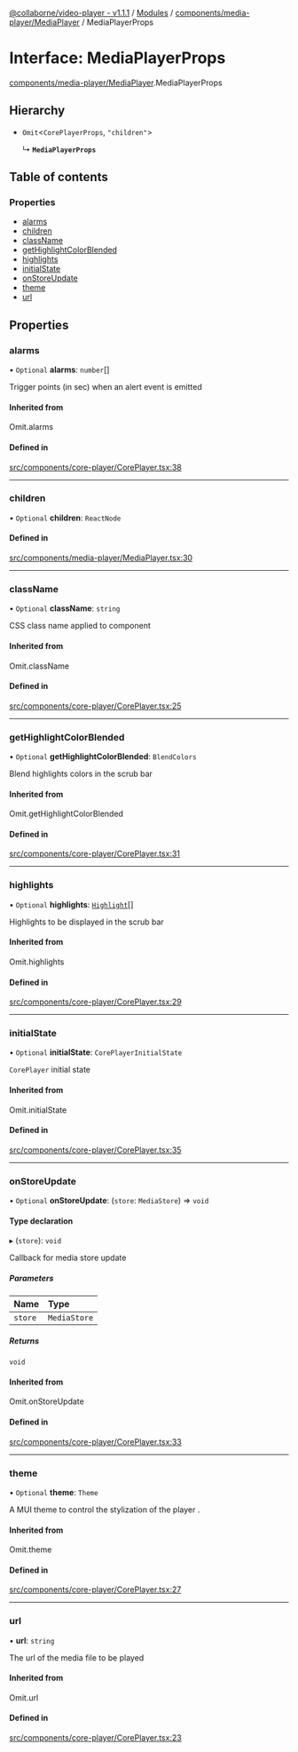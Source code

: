 [@collaborne/video-player - v1.1.1](/docs/../README.md) / [Modules](/docs/modules.md) / [components/media-player/MediaPlayer](/docs/modules/components_media_player_MediaPlayer.md) / MediaPlayerProps

# Interface: MediaPlayerProps

[components/media-player/MediaPlayer](/docs/modules/components_media_player_MediaPlayer.md).MediaPlayerProps

## Hierarchy

- `Omit`<`CorePlayerProps`, ``"children"``\>

  ↳ **`MediaPlayerProps`**

## Table of contents

### Properties

- [alarms](/docs/interfaces/components_media_player_MediaPlayer.MediaPlayerProps.md#alarms)
- [children](/docs/interfaces/components_media_player_MediaPlayer.MediaPlayerProps.md#children)
- [className](/docs/interfaces/components_media_player_MediaPlayer.MediaPlayerProps.md#classname)
- [getHighlightColorBlended](/docs/interfaces/components_media_player_MediaPlayer.MediaPlayerProps.md#gethighlightcolorblended)
- [highlights](/docs/interfaces/components_media_player_MediaPlayer.MediaPlayerProps.md#highlights)
- [initialState](/docs/interfaces/components_media_player_MediaPlayer.MediaPlayerProps.md#initialstate)
- [onStoreUpdate](/docs/interfaces/components_media_player_MediaPlayer.MediaPlayerProps.md#onstoreupdate)
- [theme](/docs/interfaces/components_media_player_MediaPlayer.MediaPlayerProps.md#theme)
- [url](/docs/interfaces/components_media_player_MediaPlayer.MediaPlayerProps.md#url)

## Properties

### alarms

• `Optional` **alarms**: `number`[]

Trigger points (in sec) when an alert event is emitted

#### Inherited from

Omit.alarms

#### Defined in

[src/components/core-player/CorePlayer.tsx:38](https://github.com/Collaborne/video-player/blob/0cbe36f/src/components/core-player/CorePlayer.tsx#L38)

___

### children

• `Optional` **children**: `ReactNode`

#### Defined in

[src/components/media-player/MediaPlayer.tsx:30](https://github.com/Collaborne/video-player/blob/0cbe36f/src/components/media-player/MediaPlayer.tsx#L30)

___

### className

• `Optional` **className**: `string`

CSS class name applied to component

#### Inherited from

Omit.className

#### Defined in

[src/components/core-player/CorePlayer.tsx:25](https://github.com/Collaborne/video-player/blob/0cbe36f/src/components/core-player/CorePlayer.tsx#L25)

___

### getHighlightColorBlended

• `Optional` **getHighlightColorBlended**: `BlendColors`

Blend highlights colors in the scrub bar

#### Inherited from

Omit.getHighlightColorBlended

#### Defined in

[src/components/core-player/CorePlayer.tsx:31](https://github.com/Collaborne/video-player/blob/0cbe36f/src/components/core-player/CorePlayer.tsx#L31)

___

### highlights

• `Optional` **highlights**: [`Highlight`](/docs/interfaces/types_media_state.Highlight.md)[]

Highlights to be displayed in the scrub bar

#### Inherited from

Omit.highlights

#### Defined in

[src/components/core-player/CorePlayer.tsx:29](https://github.com/Collaborne/video-player/blob/0cbe36f/src/components/core-player/CorePlayer.tsx#L29)

___

### initialState

• `Optional` **initialState**: `CorePlayerInitialState`

`CorePlayer` initial state

#### Inherited from

Omit.initialState

#### Defined in

[src/components/core-player/CorePlayer.tsx:35](https://github.com/Collaborne/video-player/blob/0cbe36f/src/components/core-player/CorePlayer.tsx#L35)

___

### onStoreUpdate

• `Optional` **onStoreUpdate**: (`store`: `MediaStore`) => `void`

#### Type declaration

▸ (`store`): `void`

Callback for media store update

##### Parameters

| Name | Type |
| :------ | :------ |
| `store` | `MediaStore` |

##### Returns

`void`

#### Inherited from

Omit.onStoreUpdate

#### Defined in

[src/components/core-player/CorePlayer.tsx:33](https://github.com/Collaborne/video-player/blob/0cbe36f/src/components/core-player/CorePlayer.tsx#L33)

___

### theme

• `Optional` **theme**: `Theme`

A MUI theme to control the stylization of the player .

#### Inherited from

Omit.theme

#### Defined in

[src/components/core-player/CorePlayer.tsx:27](https://github.com/Collaborne/video-player/blob/0cbe36f/src/components/core-player/CorePlayer.tsx#L27)

___

### url

• **url**: `string`

The url of the media file to be played

#### Inherited from

Omit.url

#### Defined in

[src/components/core-player/CorePlayer.tsx:23](https://github.com/Collaborne/video-player/blob/0cbe36f/src/components/core-player/CorePlayer.tsx#L23)
